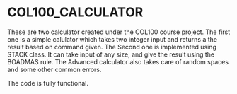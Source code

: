 # COL100_CALCULATOR
These are two calculator created under the COL100 course project.
The first one is a simple calulator which takes two integer input and returns a the result based on command given.
The Second one is implemented using STACK class. It can take input of any size, and give the result using the BOADMAS rule.
The Advanced calculator also takes care of random spaces and some other common errors.

The code is fully functional.
